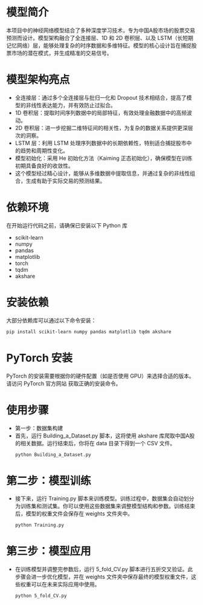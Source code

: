 # 模型简介
本项目中的神经网络模型结合了多种深度学习技术，专为中国A股市场的股票交易预测而设计。模型架构融合了全连接层、1D 和 2D 卷积层、以及 LSTM（长短期记忆网络）层，能够处理复杂的时序数据和多维特征。模型的核心设计旨在捕捉股票市场的潜在模式，并生成精准的交易信号。

# 模型架构亮点
- 全连接层：通过多个全连接层与批归一化和 Dropout 技术相结合，提高了模型的非线性表达能力，并有效防止过拟合。
- 1D 卷积层：提取时间序列数据中的局部特征，有效处理金融数据中的高频波动。
- 2D 卷积层：进一步挖掘二维特征间的相关性，为复杂的数据关系提供更深层次的洞察。
- LSTM 层：利用 LSTM 处理序列数据中的长期依赖性，特别适合捕捉股市中的趋势和周期性变化。
- 模型初始化：采用 He 初始化方法（Kaiming 正态初始化），确保模型在训练初期具备良好的收敛性。
- 这个模型经过精心设计，能够从多维数据中提取信息，并通过复杂的非线性组合，生成有助于实际交易的预测结果。

# 依赖环境
在开始运行代码之前，请确保已安装以下 Python 库
- scikit-learn
- numpy
- pandas
- matplotlib
- torch
- tqdm
- akshare
# 安装依赖
大部分依赖库可以通过以下命令安装：
  ```bash
  pip install scikit-learn numpy pandas matplotlib tqdm akshare
  ```
# PyTorch 安装
PyTorch 的安装需要根据你的硬件配置（如是否使用 GPU）来选择合适的版本。请访问 PyTorch 官方网站 获取正确的安装命令。

# 使用步骤
- 第一步：数据集构建
- 首先，运行 Building_a_Dataset.py 脚本，这将使用 akshare 库爬取中国A股的相关数据。运行结束后，你将在 data 目录下得到一个 CSV 文件。
  ```bash
  python Building_a_Dataset.py
  ```
# 第二步：模型训练
- 接下来，运行 Training.py 脚本来训练模型。训练过程中，数据集会自动划分为训练集和测试集。你可以使用这些数据集来调整模型结构和参数。训练结束后，模型的权重文件会保存在 weights 文件夹中。
  ```bash
  python Training.py
  ```
# 第三步：模型应用
- 在训练模型并调整完参数后，运行 5_fold_CV.py 脚本进行五折交叉验证。此步骤会进一步优化模型，并在 weights 文件夹中保存最终的模型权重文件，这些权重可以在未来实际应用中使用。
  ```bash
  python 5_fold_CV.py
  ```

